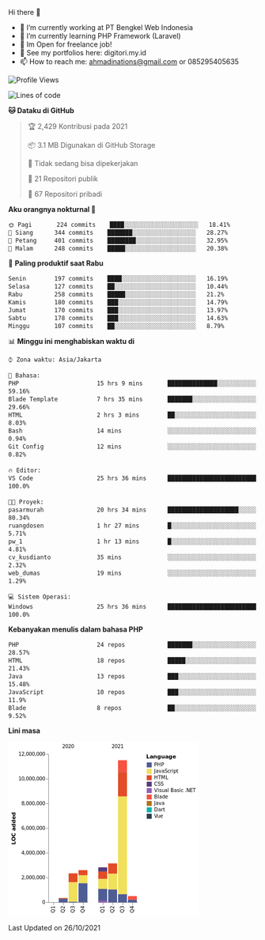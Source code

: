 Hi there 👋

- 🔭 I’m currently working at PT Bengkel Web Indonesia
- 🌱 I’m currently learning PHP Framework (Laravel)
- 📂 Im Open for freelance job!
- 🧷 See my portfolios here: digitori.my.id
- 📫 How to reach me: ahmadinations@gmail.com or 085295405635


<!--START_SECTION:waka-->
![Profile Views](http://img.shields.io/badge/Profil%20dilihat-4-blue)

![Lines of code](https://img.shields.io/badge/Sejak%20Hello%20World%20aku%20telah%20menulis-23.3%20million%20baris%20kode-blue)

**🐱 Dataku di GitHub** 

> 🏆 2,429 Kontribusi pada 2021
 > 
> 📦 3.1 MB Digunakan di GitHub Storage 
 > 
> 🚫 Tidak sedang bisa dipekerjakan
 > 
> 📜 21 Repositori publik 
 > 
> 🔑 67 Repositori pribadi  
 > 
**Aku orangnya nokturnal 🦉** 

```text
🌞 Pagi       224 commits    ████░░░░░░░░░░░░░░░░░░░░░   18.41% 
🌆 Siang      344 commits    ███████░░░░░░░░░░░░░░░░░░   28.27% 
🌃 Petang     401 commits    ████████░░░░░░░░░░░░░░░░░   32.95% 
🌙 Malam      248 commits    █████░░░░░░░░░░░░░░░░░░░░   20.38%

```
📅 **Paling produktif saat Rabu** 

```text
Senin        197 commits    ████░░░░░░░░░░░░░░░░░░░░░   16.19% 
Selasa       127 commits    ██░░░░░░░░░░░░░░░░░░░░░░░   10.44% 
Rabu         258 commits    █████░░░░░░░░░░░░░░░░░░░░   21.2% 
Kamis        180 commits    ███░░░░░░░░░░░░░░░░░░░░░░   14.79% 
Jumat        170 commits    ███░░░░░░░░░░░░░░░░░░░░░░   13.97% 
Sabtu        178 commits    ███░░░░░░░░░░░░░░░░░░░░░░   14.63% 
Minggu       107 commits    ██░░░░░░░░░░░░░░░░░░░░░░░   8.79%

```


📊 **Minggu ini menghabiskan waktu di** 

```text
⌚︎ Zona waktu: Asia/Jakarta

💬 Bahasa: 
PHP                      15 hrs 9 mins       ██████████████░░░░░░░░░░░   59.16% 
Blade Template           7 hrs 35 mins       ███████░░░░░░░░░░░░░░░░░░   29.66% 
HTML                     2 hrs 3 mins        ██░░░░░░░░░░░░░░░░░░░░░░░   8.03% 
Bash                     14 mins             ░░░░░░░░░░░░░░░░░░░░░░░░░   0.94% 
Git Config               12 mins             ░░░░░░░░░░░░░░░░░░░░░░░░░   0.82%

🔥 Editor: 
VS Code                  25 hrs 36 mins      █████████████████████████   100.0%

🐱‍💻 Proyek: 
pasarmurah               20 hrs 34 mins      ████████████████████░░░░░   80.34% 
ruangdosen               1 hr 27 mins        █░░░░░░░░░░░░░░░░░░░░░░░░   5.71% 
pw_1                     1 hr 13 mins        █░░░░░░░░░░░░░░░░░░░░░░░░   4.81% 
cv_kusdianto             35 mins             ░░░░░░░░░░░░░░░░░░░░░░░░░   2.32% 
web_dumas                19 mins             ░░░░░░░░░░░░░░░░░░░░░░░░░   1.29%

💻 Sistem Operasi: 
Windows                  25 hrs 36 mins      █████████████████████████   100.0%

```

**Kebanyakan menulis dalam bahasa PHP** 

```text
PHP                      24 repos            ███████░░░░░░░░░░░░░░░░░░   28.57% 
HTML                     18 repos            █████░░░░░░░░░░░░░░░░░░░░   21.43% 
Java                     13 repos            ███░░░░░░░░░░░░░░░░░░░░░░   15.48% 
JavaScript               10 repos            ███░░░░░░░░░░░░░░░░░░░░░░   11.9% 
Blade                    8 repos             ██░░░░░░░░░░░░░░░░░░░░░░░   9.52%

```


**Lini masa**

![Chart not found](https://raw.githubusercontent.com/MuhamadAhmadin/MuhamadAhmadin/master/charts/bar_graph.png) 


 Last Updated on 26/10/2021
<!--END_SECTION:waka-->
